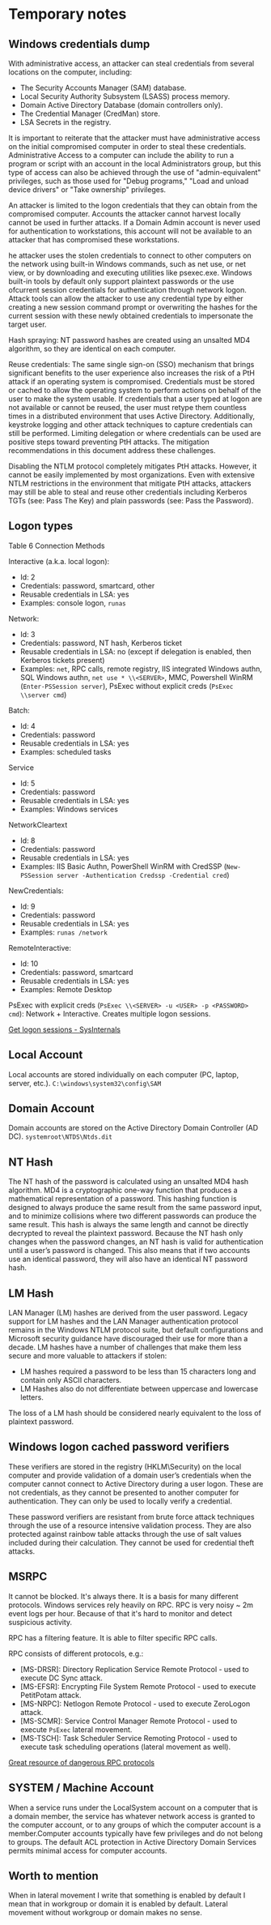 # Temporary notes

## Windows credentials dump

With administrative access, an attacker can steal credentials from several locations on the computer, including:

* The Security Accounts Manager (SAM) database.
* Local Security Authority Subsystem (LSASS) process memory.
* Domain Active Directory Database (domain controllers only).
* The Credential Manager (CredMan) store.
* LSA Secrets in the registry.

It is important to reiterate that the attacker must have administrative access on the initial compromised computer in order to steal these credentials. Administrative Access to a computer can include the ability to run a program or script with an account in the local Administrators group, but this type of access can also be achieved through the use of "admin-equivalent" privileges, such as those used for "Debug programs," "Load and unload device drivers" or "Take ownership" privileges.

An attacker is limited to the logon credentials that they can obtain from the compromised computer. Accounts the attacker cannot harvest locally cannot be used in further attacks. If a Domain Admin account is never used for authentication to workstations, this account will not be available to an attacker that has compromised these workstations.

he attacker uses the stolen credentials to connect to other computers on the network using built-in Windows commands, such as net use, or net view, or by downloading and executing utilities like psexec.exe.
Windows built-in tools by default only support plaintext passwords or the use ofcurrent session credentials for authentication through network logon. Attack tools can allow the attacker to use any credential type by either creating a new session command prompt or overwriting the hashes for the current session with these newly obtained credentials to impersonate the target user.

Hash spraying: NT password hashes are created using an unsalted MD4 algorithm, so they are identical on each computer.

Reuse credentials: The same single sign-on (SSO) mechanism that brings significant benefits to the user experience also increases the risk of a PtH attack if an operating system is compromised. Credentials must be stored or cached to allow the operating system to perform actions on behalf of the user to make the system usable. If credentials that a user typed at logon are not available or cannot be reused, the user must retype them countless times in a distributed environment that uses Active Directory. Additionally, keystroke logging and other attack techniques to capture credentials can still be performed. Limiting delegation or where credentials can be used are positive steps toward preventing PtH attacks. The mitigation recommendations in this document address these challenges.

Disabling the NTLM protocol completely mitigates PtH attacks. However, it cannot be easily implemented by most organizations. Even with extensive NTLM restrictions in the environment that mitigate PtH attacks, attackers may still be able to steal and reuse other credentials including Kerberos TGTs (see: Pass The Key) and plain passwords (see: Pass the Password).

## Logon types

Table 6 Connection Methods

Interactive (a.k.a. local logon):

* Id: 2
* Credentials: password, smartcard, other
* Reusable credentials in LSA: yes
* Examples: console logon, `runas`

Network:

* Id: 3
* Credentials: password, NT hash, Kerberos ticket
* Reusable credentials in LSA: no (except if delegation is enabled, then Kerberos tickets present)
* Examples: `net`, RPC calls, remote registry, IIS integrated Windows authn, SQL Windows authn, `net use * \\<SERVER>`, MMC, Powershell WinRM (`Enter-PSSession server`), PsExec without explicit creds (`PsExec \\server cmd`)

Batch:

* Id: 4
* Credentials: password
* Reusable credentials in LSA: yes
* Examples: scheduled tasks

Service

* Id: 5
* Credentials: password
* Reusable credentials in LSA: yes
* Examples: Windows services

NetworkCleartext

* Id: 8
* Credentials: password
* Reusable credentials in LSA: yes
* Examples: IIS Basic Authn, PowerShell WinRM with CredSSP (`New-PSSession server -Authentication Credssp -Credential cred`)

NewCredentials:

* Id: 9
* Credentials: password
* Reusable credentials in LSA: yes
* Examples: `runas /network`

RemoteInteractive:

* Id: 10
* Credentials: password, smartcard
* Reusable credentials in LSA: yes
* Examples: Remote Desktop

PsExec with explicit creds (`PsExec \\<SERVER> -u <USER> -p <PASSWORD> cmd`): Network + Interactive. Creates multiple logon sessions.

[Get logon sessions - SysInternals](https://learn.microsoft.com/en-us/sysinternals/downloads/logonsessions)

## Local Account
Local accounts are stored individually on each computer (PC, laptop, server, etc.).
`C:\windows\system32\config\SAM`

## Domain Account
Domain accounts are stored on the Active Directory Domain Controller (AD DC).
`systemroot\NTDS\Ntds.dit`

## NT Hash
The NT hash of the password is calculated using an unsalted MD4 hash algorithm. MD4 is a cryptographic one-way function that produces a mathematical representation of a password. This hashing function is designed to always produce the same result from the same password input, and to minimize collisions where two different passwords can produce the same result. This hash is always the same length and cannot be directly decrypted to reveal the plaintext password. Because the NT hash only changes when the password changes, an NT hash is valid for authentication until a user’s password is changed. This also means that if two accounts use an identical password, they will also have an identical NT password hash.

## LM Hash
LAN Manager (LM) hashes are derived from the user password. Legacy support for LM hashes and the LAN Manager authentication protocol remains in the Windows NTLM protocol suite, but default configurations and Microsoft security guidance have discouraged their use for more than a decade. LM hashes have a number of challenges that make them less secure and more valuable to attackers if stolen:

* LM hashes required a password to be less than 15 characters long and contain only ASCII characters.
* LM Hashes also do not differentiate between uppercase and lowercase letters.

The loss of a LM hash should be considered nearly equivalent to the loss of plaintext password.

## Windows logon cached password verifiers
These verifiers are stored in the registry (HKLM\Security) on the local computer and provide validation of a domain user’s credentials when the computer cannot connect to Active Directory during a user logon. These are not credentials, as they cannot be presented to another computer for authentication. They can only be used to locally verify a credential.

These password verifiers are resistant from brute force attack techniques through the use of a resource intensive validation process. They are also protected against rainbow table attacks through the use of salt values included during their calculation. They cannot be used for credential theft attacks.

## MSRPC
It cannot be blocked. It's always there. It is a basis for many different protocols. Windows services rely heavily on RPC. RPC is very noisy ~ 2m event logs per hour. Because of that it's hard to monitor and detect suspicious activity.

RPC has a filtering feature. It is able to filter specific RPC calls.

RPC consists of different protocols, e.g.:

* [MS-DRSR]: Directory Replication Service Remote Protocol - used to execute DC Sync attack.
* [MS-EFSR]: Encrypting File System Remote Protocol - used to execute PetitPotam attack.
* [MS-NRPC]: Netlogon Remote Protocol - used to execute ZeroLogon attack.
* [MS-SCMR]: Service Control Manager Remote Protocol - used to execute `PsExec` lateral movement.
* [MS-TSCH]: Task Scheduler Service Remoting Protocol - used to execute task scheduling operations (lateral movement as well).

[Great resource of dangerous RPC protocols](https://github.com/jsecurity101/MSRPC-to-ATTACK)

## SYSTEM / Machine Account
When a service runs under the LocalSystem account on a computer that is a domain member, the service has whatever network access is granted to the computer account, or to any groups of which the computer account is a member.Computer accounts typically have few privileges and do not belong to groups. The default ACL protection in Active Directory Domain Services permits minimal access for computer accounts.

## Worth to mention
When in lateral movement I write that something is enabled by default I mean that in workgroup or domain it is enabled by default. Lateral movement without workgroup or domain makes no sense.